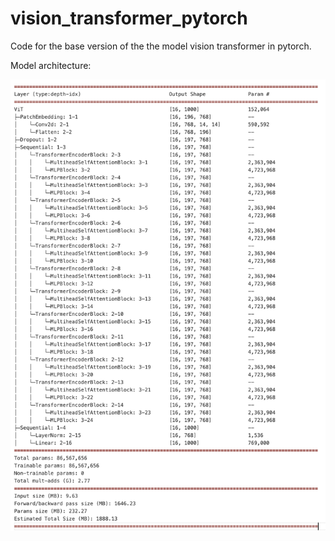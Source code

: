 # vision_transformer_pytorch
Code for the base version of the the model vision transformer in pytorch.

Model architecture:

![Vision transformer architecture](figures/vit_base.png)